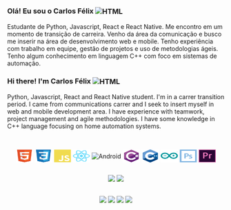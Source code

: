 ### Olá! Eu sou o Carlos Félix <img align="center" alt="HTML" height="15" width="20" src="https://flagicons.lipis.dev/flags/4x3/br.svg">

<div>
Estudante de Python, Javascript, React e React Native.
Me encontro em um momento de transição de carreira. Venho da área da comunicação e busco me inserir na área de desenvolvimento web e mobile.
Tenho experiência com trabalho em equipe, gestão de projetos e uso de metodologias ágeis.
Tenho algum conhecimento em linguagem C++ com foco em sistemas de automação.
</div>
  
### Hi there! I'm Carlos Félix <img align="center" alt="HTML" height="15" width="20" src="https://flagicons.lipis.dev/flags/4x3/gb.svg">

<div>
Python, Javascript, React and React Native student.
I'm in a carrer transition period. I came from communications carrer and I seek to insert myself in web and mobile development area.
I have experience with teamwork, project management and agile methodologies.
I have some knowledge in C++ language focusing on home automation systems.
</div>

##

<div style="display: inline_block" align="center"><br>
  <img align="center" alt="HTML" height="30" width="40" src="https://raw.githubusercontent.com/devicons/devicon/master/icons/html5/html5-original.svg">
  <img align="center" alt="CSS" height="30" width="40" src="https://raw.githubusercontent.com/devicons/devicon/master/icons/css3/css3-original.svg">
  <img align="center" alt="Js" height="30" width="40" src="https://raw.githubusercontent.com/devicons/devicon/master/icons/javascript/javascript-plain.svg">
  <img align="center" alt="React" height="30" width="40" src="https://raw.githubusercontent.com/devicons/devicon/master/icons/react/react-original.svg">
  <img align="center" alt="Android" height="30" width="40" src="https://cdn.jsdelivr.net/gh/devicons/devicon/icons/android/android-original.svg" />
  <img align="center" alt="Csharp" height="30" width="40" src="https://raw.githubusercontent.com/devicons/devicon/master/icons/csharp/csharp-original.svg">
  <img align="center" alt="Cplusplus" height="30" width="40" src="https://raw.githubusercontent.com/devicons/devicon/master/icons/cplusplus/cplusplus-original.svg">
  <img align="center" alt="Cplusplus" height="30" width="40" src="https://raw.githubusercontent.com/devicons/devicon/master/icons/arduino/arduino-original.svg">
  <img align="center" alt="Photoshop" height="30" width="40" src="https://raw.githubusercontent.com/devicons/devicon/master/icons/photoshop/photoshop-line.svg">
  <img align="center" alt="Premiere" height="30" width="40" src="https://raw.githubusercontent.com/devicons/devicon/master/icons/premierepro/premierepro-original.svg">
</div>

##

<div align="center">
  </a href="https://github.com/ocarlosfelix">
  <img height="180em" src="https://github-readme-stats.vercel.app/api?username=ocarlosfelix&show_icons=true&theme=dracula&include_all_commits=true&count_private=true"/>
  <img height="180em" src="https://github-readme-stats.vercel.app/api/top-langs/?username=ocarlosfelix&layout=compact&langs_count=7&theme=dracula"/>
</div>

##

<div align="center"> 
  <a href="https://instagram.com/ocarlosfelix" target="_blank"><img src="https://img.shields.io/badge/-Instagram-%23E4405F?style=for-the-badge&logo=instagram&logoColor=white" target="_blank"></a>
  <a href = "mailto:carlos.lima.felix@gmail.com"><img src="https://img.shields.io/badge/-Gmail-%23333?style=for-the-badge&logo=gmail&logoColor=white" target="_blank"></a>
  <a href="https://www.linkedin.com/in/ocarlosfelix" target="_blank"><img src="https://img.shields.io/badge/-LinkedIn-%230077B5?style=for-the-badge&logo=linkedin&logoColor=white" target="_blank"></a>
  <a href="https://www.youtube.com/channel/UCeZS7znzuzSfFaQSGlWeDJg" target="_blank"><img src="https://img.shields.io/badge/YouTube-FF0000?style=for-the-badge&logo=youtube&logoColor=white" target="_blank"></a>

</div>
